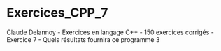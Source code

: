 # Exercices_CPP_7
Claude Delannoy - Exercices en langage C++ - 150 exercices corrigés - Exercice 7 - Quels résultats fournira ce programme 3
